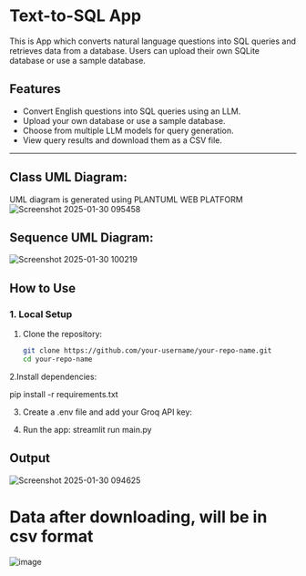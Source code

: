 # Text-to-SQL App

This is App which converts natural language questions into SQL queries and retrieves data from a database. Users can upload their own SQLite database or use a sample database.

## Features
- Convert English questions into SQL queries using an LLM.
- Upload your own database or use a sample database.
- Choose from multiple LLM models for query generation.
- View query results and download them as a CSV file.

---
## Class UML Diagram:
UML diagram is generated using PLANTUML WEB PLATFORM
![Screenshot 2025-01-30 095458](https://github.com/user-attachments/assets/30acb6e0-8da2-419a-93e5-3096c7f92529)

## Sequence UML Diagram:
![Screenshot 2025-01-30 100219](https://github.com/user-attachments/assets/d8e9091c-ff27-4783-9775-b27b9ce7bd14)

## How to Use

### 1. Local Setup
1. Clone the repository:
   ```bash
   git clone https://github.com/your-username/your-repo-name.git
   cd your-repo-name

2.Install dependencies:

pip install -r requirements.txt

3. Create a .env file and add your Groq API key:


4. Run the app:
streamlit run main.py

## Output
![Screenshot 2025-01-30 094625](https://github.com/user-attachments/assets/ad968ecc-8859-46b4-8302-dbf265054f4d)

# Data after downloading, will be in csv format
![image](https://github.com/user-attachments/assets/6b63d654-b2d9-4ce3-ab02-ba49e88b5eb0)






